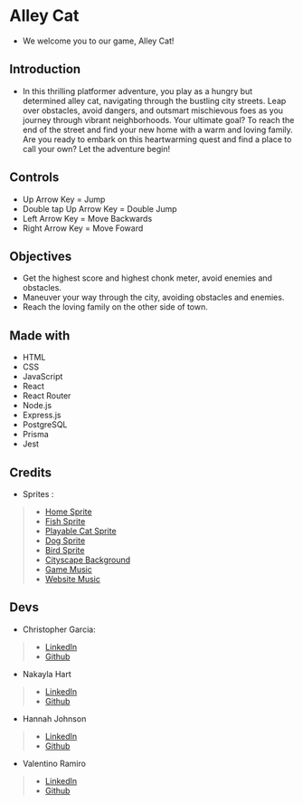 # Alley Cat

- We welcome you to our game, Alley Cat!

## Introduction

- In this thrilling platformer adventure, you play as a hungry but
  determined alley cat, navigating through the bustling city streets. Leap
  over obstacles, avoid dangers, and outsmart mischievous foes as you
  journey through vibrant neighborhoods. Your ultimate goal? To reach the
  end of the street and find your new home with a warm and loving family.
  Are you ready to embark on this heartwarming quest and find a place to
  call your own? Let the adventure begin!

## Controls

- Up Arrow Key = Jump
- Double tap Up Arrow Key = Double Jump
- Left Arrow Key = Move Backwards
- Right Arrow Key = Move Foward

## Objectives

- Get the highest score and highest chonk meter, avoid enemies and obstacles.
- Maneuver your way through the city, avoiding obstacles and enemies.
- Reach the loving family on the other side of town.

## Made with 
- HTML
- CSS
- JavaScript
- React
- React Router
- Node.js
- Express.js
- PostgreSQL
- Prisma
- Jest

## Credits 
- Sprites :
>- [Home Sprite](https://mariaparragames.itch.io/fat-cat-set/devlog/276711/fat-cat-set-pixel-art-spritesheets)
>- [Fish Sprite](www.linkedin.com/in/nakayla-hart-794aa6261)
>- [Playable Cat Sprite](https://craftpix.net/freebies/free-street-animal-pixel-art-asset-pack/?num=1&count=511&sq=cat%20sprite&pos=4)
>- [Dog Sprite](https://craftpix.net/freebies/free-street-animal-pixel-art-asset-pack/?num=1&count=511&sq=cat%20sprite&pos=4)
>- [Bird Sprite](https://craftpix.net/freebies/free-street-animal-pixel-art-asset-pack/?num=1&count=511&sq=cat%20sprite&pos=4)
>- [Cityscape Background](https://free-game-assets.itch.io/free-city-backgrounds-pixel-art)
>- [Game Music](https://www.youtube.com/watch?v=WdrbxCRLNgA&start=17)
>- [Website Music](https://www.youtube.com/channel/UCsLlqLIE-TqDq3lh5kU2PeA)

## Devs
- Christopher Garcia:
>- [LinkedIn](https://www.linkedin.com/in/chris-garcia-2a9098269/)
>- [Github](https://github.com/ccgarcia16)
- Nakayla Hart
>- [LinkedIn](www.linkedin.com/in/nakayla-hart-794aa6261)
>- [Github](https://github.com/NakaylaRSHart)
- Hannah Johnson
>- [LinkedIn](https://www.linkedin.com/in/hannahxjohnson/)
>- [Github](https://github.com/Find-Serendipity)
- Valentino Ramiro
>- [LinkedIn](https://www.linkedin.com/public-profile/settings?trk=d_flagship3_profile_self_view_public_profile)
>- [Github](https://github.com/Vramiro7)

  
